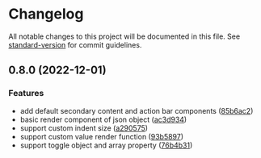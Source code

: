# Changelog

All notable changes to this project will be documented in this file. See [standard-version](https://github.com/conventional-changelog/standard-version) for commit guidelines.

## 0.8.0 (2022-12-01)


### Features

* add default secondary content and action bar components ([85b6ac2](https://github.com/otakustay/react-json-view/commit/85b6ac22f783cd694e9117619a3c9fc9b000473d))
* basic render component of json object ([ac3d934](https://github.com/otakustay/react-json-view/commit/ac3d934b96002953b7603f107d143ad6e8e55aa0))
* support custom indent size ([a290575](https://github.com/otakustay/react-json-view/commit/a2905759d7b4a84d07f1582e58b0277a91c87854))
* support custom value render function ([93b5897](https://github.com/otakustay/react-json-view/commit/93b58971ce1535811bff9becdfeadd26d71b34f2))
* support toggle object and array property ([76b4b31](https://github.com/otakustay/react-json-view/commit/76b4b318a81349882b467385bfec55b055fee423))
